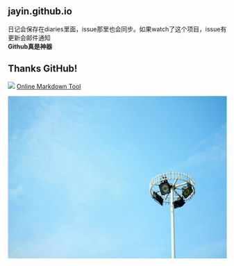 jayin.github.io
---
日记会保存在diaries里面，issue那里也会同步。如果watch了这个项目，issue有更新会邮件通知  
**Github真是神器**  
  
  

Thanks GitHub!
---
![](http://ww1.sinaimg.cn/mw690/6ee3e8b3tw1e9pr98m0rlj201c01cgld.jpg)
[Online Markdown Tool](http://www.zybuluo.com/mdeditor)  

![this's my sky in WYU](/blog/img/2014040601.jpg)



